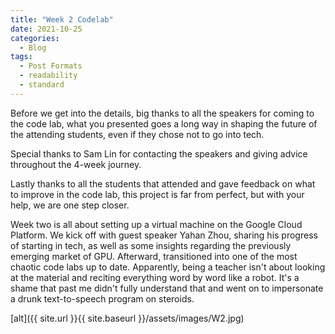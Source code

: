 ```yaml
---
title: "Week 2 Codelab"
date: 2021-10-25
categories:
  - Blog
tags:
  - Post Formats
  - readability
  - standard
---
```


Before we get into the details, big thanks to all the speakers for coming to the code lab, what you presented goes a long way in shaping the future of the attending students, even if they chose not to go into tech.

Special thanks to Sam Lin for contacting the speakers and giving advice throughout the 4-week journey.

Lastly thanks to all the students that attended and gave feedback on what to improve in the code lab, this project is far from perfect, but with your help, we are one step closer.
 
Week two is all about setting up a virtual machine on the Google Cloud Platform. We kick off with guest speaker Yahan Zhou, sharing his progress of starting in tech, as well as some insights regarding the previously emerging market of GPU.
Afterward, transitioned into one of the most chaotic code labs up to date. Apparently, being a teacher isn't about looking at the material and reciting everything word by word like a robot. It's a shame that past me didn't fully understand that and went on to impersonate a drunk text-to-speech program on steroids.

[alt]({{ site.url }}{{ site.baseurl }}/assets/images/W2.jpg)

